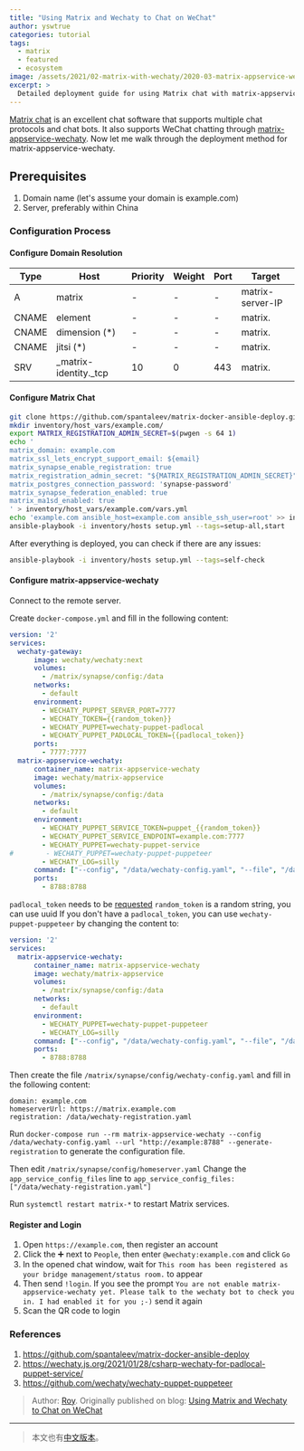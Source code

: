 ```yaml
---
title: "Using Matrix and Wechaty to Chat on WeChat"
author: yswtrue
categories: tutorial
tags:
  - matrix
  - featured
  - ecosystem
image: /assets/2021/02-matrix-with-wechaty/2020-03-matrix-appservice-wechaty.webp
excerpt: >
  Detailed deployment guide for using Matrix chat with matrix-appservice-wechaty to enable WeChat conversations through the Matrix protocol.
---
```


[Matrix chat](https://matrix.org/) is an excellent chat software that supports multiple chat protocols and chat bots. It also supports WeChat chatting through [matrix-appservice-wechaty](https://github.com/wechaty/matrix-appservice-wechaty).
Now let me walk through the deployment method for matrix-appservice-wechaty.

## Prerequisites

1. Domain name (let's assume your domain is example.com)
2. Server, preferably within China

### Configuration Process

#### Configure Domain Resolution

| Type  | Host                  | Priority | Weight | Port | Target               |
| ----- | --------------------- | -------- | ------ | ---- | -------------------- |
| A     | matrix                | -        | -      | -    | matrix-server-IP     |
| CNAME | element               | -        | -      | -    | matrix.<your-domain> |
| CNAME | dimension (*)         | -        | -      | -    | matrix.<your-domain> |
| CNAME | jitsi (*)             | -        | -      | -    | matrix.<your-domain> |
| SRV   | _matrix-identity._tcp | 10       | 0      | 443  | matrix.<your-domain> |

#### Configure Matrix Chat

```bash
git clone https://github.com/spantaleev/matrix-docker-ansible-deploy.git
mkdir inventory/host_vars/example.com/
export MATRIX_REGISTRATION_ADMIN_SECRET=$(pwgen -s 64 1)
echo '
matrix_domain: example.com
matrix_ssl_lets_encrypt_support_email: ${email}
matrix_synapse_enable_registration: true
matrix_registration_admin_secret: "${MATRIX_REGISTRATION_ADMIN_SECRET}"
matrix_postgres_connection_password: 'synapse-password'
matrix_synapse_federation_enabled: true
matrix_ma1sd_enabled: true
' > inventory/host_vars/example.com/vars.yml
echo 'example.com ansible_host=example.com ansible_ssh_user=root' >> inventory/hosts
ansible-playbook -i inventory/hosts setup.yml --tags=setup-all,start
```

After everything is deployed, you can check if there are any issues:

```bash
ansible-playbook -i inventory/hosts setup.yml --tags=self-check
```

#### Configure matrix-appservice-wechaty

Connect to the remote server.

Create `docker-compose.yml` and fill in the following content:

```yaml
version: '2'
services:
  wechaty-gateway:
      image: wechaty/wechaty:next
      volumes:
        - /matrix/synapse/config:/data
      networks:
        - default
      environment:
        - WECHATY_PUPPET_SERVER_PORT=7777
        - WECHATY_TOKEN={{random_token}}
        - WECHATY_PUPPET=wechaty-puppet-padlocal
        - WECHATY_PUPPET_PADLOCAL_TOKEN={{padlocal_token}}
      ports:
        - 7777:7777
  matrix-appservice-wechaty:
      container_name: matrix-appservice-wechaty
      image: wechaty/matrix-appservice
      volumes:
        - /matrix/synapse/config:/data
      networks:
        - default
      environment:
        - WECHATY_PUPPET_SERVICE_TOKEN=puppet_{{random_token}}
        - WECHATY_PUPPET_SERVICE_ENDPOINT=example.com:7777
        - WECHATY_PUPPET=wechaty-puppet-service
#        - WECHATY_PUPPET=wechaty-puppet-puppeteer
        - WECHATY_LOG=silly
      command: ["--config", "/data/wechaty-config.yaml", "--file", "/data/wechaty-registration.yaml"]
      ports:
        - 8788:8788
```

`padlocal_token` needs to be [requested](https://wechaty.js.org/docs/puppet-services/)
`random_token` is a random string, you can use uuid
If you don't have a `padlocal_token`, you can use `wechaty-puppet-puppeteer` by changing the content to:

```yaml
version: '2'
services:
  matrix-appservice-wechaty:
      container_name: matrix-appservice-wechaty
      image: wechaty/matrix-appservice
      volumes:
        - /matrix/synapse/config:/data
      networks:
        - default
      environment:
        - WECHATY_PUPPET=wechaty-puppet-puppeteer
        - WECHATY_LOG=silly
      command: ["--config", "/data/wechaty-config.yaml", "--file", "/data/wechaty-registration.yaml"]
      ports:
        - 8788:8788
```

Then create the file `/matrix/synapse/config/wechaty-config.yaml` and fill in the following content:

```properties
domain: example.com
homeserverUrl: https://matrix.example.com
registration: /data/wechaty-registration.yaml
```

Run `docker-compose run --rm matrix-appservice-wechaty --config /data/wechaty-config.yaml --url "http://example:8788" --generate-registration` to generate the configuration file.

Then edit `/matrix/synapse/config/homeserver.yaml`
Change the `app_service_config_files` line to `app_service_config_files: ["/data/wechaty-registration.yaml"]`

Run `systemctl restart matrix-*` to restart Matrix services.

#### Register and Login

1. Open `https://example.com`, then register an account
2. Click the ➕ next to `People`, then enter `@wechaty:example.com` and click `Go`
3. In the opened chat window, wait for `This room has been registered as your bridge management/status room.` to appear
4. Then send `!login`. If you see the prompt `You are not enable matrix-appservice-wechaty yet. Please talk to the wechaty bot to check you in.
I had enabled it for you ;-)` send it again
5. Scan the QR code to login

### References

1. <https://github.com/spantaleev/matrix-docker-ansible-deploy>
2. <https://wechaty.js.org/2021/01/28/csharp-wechaty-for-padlocal-puppet-service/>
3. <https://github.com/wechaty/wechaty-puppet-puppeteer>

> Author: [Roy](https://blog.yswtrue.com). Originally published on blog: [Using Matrix and Wechaty to Chat on WeChat](https://blog.yswtrue.com/yong-matrix/)

---

> 本文也有[中文版本](/2021/02/04/matrix-with-wechaty/)。

